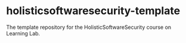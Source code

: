 # holisticsoftwaresecurity-template
The template repository for the HolisticSoftwareSecurity course on Learning Lab.
